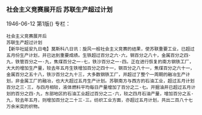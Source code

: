 ### 社会主义竞赛展开后  苏联生产超过计划

1946-06-12
第1版()
专栏：

    社会主义竞赛展开后
    苏联生产超过计划
    【新华社延安九日电】莫斯科八日讯：旋风一般社会主义竞赛的结果，使苏联重要工业，已超过五月份生产计划，并已达到重要成绩。生铁超过百分之六·六，钢百分之八十，金属百分之四·九，铁管百分之一·九，焦煤百分之一·七，铁沙百分之一·四。正在进行恢复的南方钢铁工厂，大大的增加生产量，较去年五月生铁增加百分之四十一，钢百分之八十一，焦煤百分之六十一，金属百分之五十八，铁沙百分之九十三，大多数钢铁工厂，并超过了整个一周期的融冶生产计划，非金属工厂的融冶，也大大超过五月生产计划。苏联南方与西方的石油工业，超过五月计划百分之三·三，与四月相较，液体燃料平均每日产量增加了百分之二·七。开掘油井已超过五月计划的百分之四·九，东部地区的石油工业超过百分之二·六，较之四月石油产量，增加百分之五·九，较去年五月，则增加百分之二十三·三。纺织工业方面，亦超过五月计划，共出二百八十七万余米突的织物。
